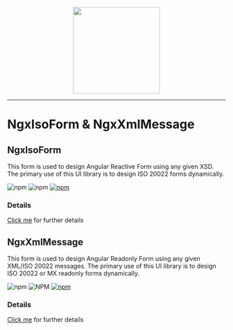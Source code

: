 <div align="center">
  <a href="https://https://github.com/pixelbyaj/ngx-iso-form">
    <img width="200" src="https://raw.githubusercontent.com/ngx-formly/ngx-formly/v5/logo.svg?sanitize=true" />
  </a>
</div>

---
# NgxIsoForm & NgxXmlMessage

## NgxIsoForm
This form is used to design Angular Reactive Form using any given XSD. The primary use of this UI library is to design ISO 20022 forms dynamically.

  ![npm](https://img.shields.io/npm/v/ngx-iso-form)
  ![npm](https://img.shields.io/npm/l/ngx-iso-form)
  [![npm](https://img.shields.io/npm/dt/ngx-iso-form)](https://npmjs.org/package/ngx-iso-form)
### Details

[Click me](https://github.com/pixelbyaj/ngx-iso-form/tree/main/projects/ngx-iso-form) for further details

## NgxXmlMessage
This form is used to design Angular Readonly Form using any given XML/ISO 20022 messages. The primary use of this UI library is to design ISO 20022 or MX readonly forms dynamically.

![npm](https://img.shields.io/npm/v/ngx-xml-message)
![NPM](https://img.shields.io/npm/l/ngx-xml-message)
[![npm](https://img.shields.io/npm/dt/ngx-xml-message)](https://npmjs.org/package/ngx-xml-message)

### Details

[Click me](https://github.com/pixelbyaj/ngx-iso-form/tree/main/projects/ngx-xml-message) for further details

